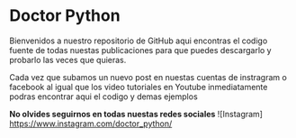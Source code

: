 # Doctor Python

Bienvenidos a nuestro repositorio de GitHub aqui encontras el codigo fuente de todas nuestas publicaciones para que puedes descargarlo y probarlo las veces que quieras. 

Cada vez que subamos un nuevo post en nuestas cuentas de instragram o facebook al igual que los video tutoriales en Youtube inmediatamente podras encontrar aqui el codigo y demas ejemplos

**No olvides seguirnos en todas nuestas redes sociales**
![Instagram]  https://www.instagram.com/doctor_python/
